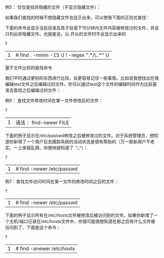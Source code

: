 例5： 仅仅查找非隐藏的文件（不显示隐藏文件）：

如果我们查找的时候不想隐藏文件也显示出来，可以使用下面的正则式查找：

下面的命令会显示当前目录及其子目录下15分钟内文件内容被修改过的文件，并且只列出非隐藏文件。也就是说，以.开头的文件时不会显示出来的

?

|   |   |
| - | - |
| 1 | \# find . -mmin -15 \\( ! -regex ".\*/\\..\*" \\) |


基于文件比较的查找命令

我们平时通过更别的东西进行比较，会更容易记住一些事情。比如说我想找出在我编辑test文件之后编辑过的文件。你可以通过test这个文件的编辑时间作为比较基准去查找之后编辑过的文件：

例6： 查找文件修改时间在某一文件修改后的文件：

?

|   |   |
| - | - |
| 1 | 语法： find-newer FILE |


下面的例子显示在/etc/passwd修改之后被修改过的文件。对于系统管理员，想知道你新增了一个用户后去跟踪系统的活动状态是很有帮助的（万一那新用户不老实，一上来就乱搞，你很快就知道了  ^_^）：

?

|   |   |
| - | - |
| 1 | \# find -newer /etc/passwd |


例7：查找文件访问时间在某一文件的修改时间之后的文件：

?

|   |   |
| - | - |
| 1 | \# find -newer /etc/passwd |


下面的例子显示所有在/etc/hosts文件被修改后被访问到的文件。如果你新增了一个主机/端口记录在/etc/hosts文件中，你很可能很想知道在那之后有什么文件被访问到了，下面是这个命令：

?

|   |   |
| - | - |
| 1 | \# find -anewer /etc/hosts |
